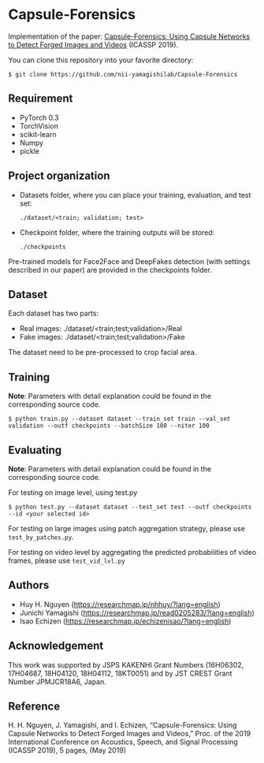 # Capsule-Forensics

Implementation of the paper:  <a href="https://arxiv.org/abs/1810.11215">Capsule-Forensics: Using Capsule Networks to Detect Forged Images and Videos</a> (ICASSP 2019).

You can clone this repository into your favorite directory:

    $ git clone https://github.com/nii-yamagishilab/Capsule-Forensics

## Requirement
- PyTorch 0.3
- TorchVision
- scikit-learn
- Numpy
- pickle

## Project organization
- Datasets folder, where you can place your training, evaluation, and test set:

      ./dataset/<train; validation; test>
- Checkpoint folder, where the training outputs will be stored:

      ./checkpoints

Pre-trained models for Face2Face and DeepFakes detection (with settings described in our paper) are provided in the checkpoints folder.

## Dataset
Each dataset has two parts:
- Real images: ./dataset/\<train;test;validation\>/Real
- Fake images: ./dataset/\<train;test;validation\>/Fake

The dataset need to be pre-processed to crop facial area.

## Training
**Note**: Parameters with detail explanation could be found in the corresponding source code.

    $ python train.py --dataset dataset --train_set train --val_set validation --outf checkpoints --batchSize 100 --niter 100

## Evaluating
**Note**: Parameters with detail explanation could be found in the corresponding source code.

For testing on image level, using test.py

    $ python test.py --dataset dataset --test_set test --outf checkpoints --id <your selected id>
    
For testing on large images using patch aggregation strategy, please use `test_by_patches.py`.

For testing on video level by aggregating the predicted probabilities of video frames, please use `test_vid_lvl.py`

## Authors
- Huy H. Nguyen (https://researchmap.jp/nhhuy/?lang=english)
- Junichi Yamagishi (https://researchmap.jp/read0205283/?lang=english)
- Isao Echizen (https://researchmap.jp/echizenisao/?lang=english)

## Acknowledgement
This work was supported by JSPS KAKENHI Grant Numbers (16H06302, 17H04687, 18H04120, 18H04112, 18KT0051) and by JST CREST Grant Number JPMJCR18A6, Japan.

## Reference
H. H. Nguyen, J. Yamagishi, and I. Echizen, “Capsule-Forensics: Using Capsule Networks to Detect Forged Images and Videos,” Proc. of the 2019 International Conference on Acoustics, Speech, and Signal Processing (ICASSP 2019), 5 pages, (May 2019)
